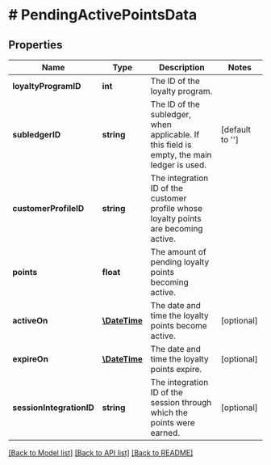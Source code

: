 # # PendingActivePointsData

## Properties

Name | Type | Description | Notes
------------ | ------------- | ------------- | -------------
**loyaltyProgramID** | **int** | The ID of the loyalty program. | 
**subledgerID** | **string** | The ID of the subledger, when applicable. If this field is empty, the main ledger is used. | [default to '']
**customerProfileID** | **string** | The integration ID of the customer profile whose loyalty points are becoming active. | 
**points** | **float** | The amount of pending loyalty points becoming active. | 
**activeOn** | [**\DateTime**](\DateTime.md) | The date and time the loyalty points become active. | [optional] 
**expireOn** | [**\DateTime**](\DateTime.md) | The date and time the loyalty points expire. | [optional] 
**sessionIntegrationID** | **string** | The integration ID of the session through which the points were earned. | [optional] 

[[Back to Model list]](../../README.md#documentation-for-models) [[Back to API list]](../../README.md#documentation-for-api-endpoints) [[Back to README]](../../README.md)


